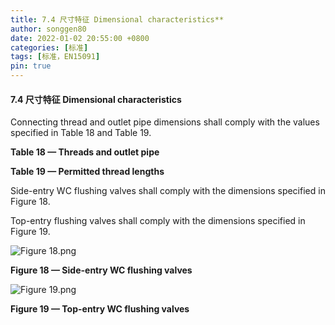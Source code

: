 ```yaml
---
title: 7.4 尺寸特征 Dimensional characteristics**
author: songgen80
date: 2022-01-02 20:55:00 +0800
categories: [标准]
tags: [标准，EN15091]
pin: true
---
```


#### 7.4 尺寸特征 Dimensional characteristics

Connecting thread and outlet pipe dimensions shall comply with the values specified in Table 18 and Table 19.

**Table 18 — Threads and outlet pipe**

**Table 19 — Permitted thread lengths**

Side-entry WC flushing valves shall comply with the dimensions specified in Figure 18.

Top-entry flushing valves shall comply with the dimensions specified in Figure 19.

![Figure 18.png](https://s2.loli.net/2022/07/01/IElmdsrZYP24hou.png)

**Figure 18 — Side-entry WC flushing valves** 

![Figure 19.png](https://s2.loli.net/2022/07/01/QdJE7Kx3r2lsaXO.png)

**Figure 19 — Top-entry WC flushing valves**